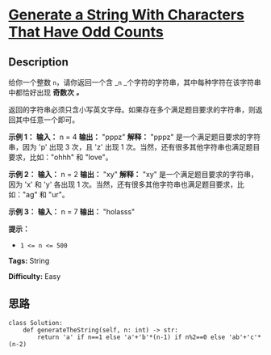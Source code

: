 # [Generate a String With Characters That Have Odd Counts][title]

## Description

给你一个整数 `n`，请你返回一个含 _`n` _个字符的字符串，其中每种字符在该字符串中都恰好出现 **奇数次** _**。**_

返回的字符串必须只含小写英文字母。如果存在多个满足题目要求的字符串，则返回其中任意一个即可。



**示例 1：**
            **输入：** n = 4    **输出：** "pppz"    **解释：** "pppz" 是一个满足题目要求的字符串，因为 'p' 出现 3 次，且 'z' 出现 1 次。当然，还有很多其他字符串也满足题目要求，比如："ohhh" 和 "love"。    

**示例 2：**
            **输入：** n = 2    **输出：** "xy"    **解释：** "xy" 是一个满足题目要求的字符串，因为 'x' 和 'y' 各出现 1 次。当然，还有很多其他字符串也满足题目要求，比如："ag" 和 "ur"。    

**示例 3：**
            **输入：** n = 7    **输出：** "holasss"    



**提示：**

  * `1 <= n <= 500`


**Tags:** String

**Difficulty:** Easy

## 思路

``` python3
class Solution:
    def generateTheString(self, n: int) -> str:
        return 'a' if n==1 else 'a'+'b'*(n-1) if n%2==0 else 'ab'+'c'*(n-2)
```

[title]: https://leetcode-cn.com/problems/generate-a-string-with-characters-that-have-odd-counts
